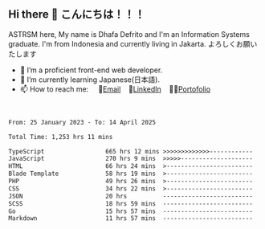 ## Hi there 👋 こんにちは！！！
ASTRSM here, My name is Dhafa Defrito and I'm an Information Systems graduate. I'm from Indonesia and currently living in Jakarta. よろしくお願いたします

- 🔭 I’m a proficient front-end web developer.
- 🌱 I’m currently learning Japanese(日本語).
- 📫 How to reach me: &nbsp;&nbsp;&nbsp;&nbsp;📧[Email](ddefrito@gmail.com)&nbsp;&nbsp;&nbsp;&nbsp;💼[LinkedIn](https://www.linkedin.com/in/dhafa-defrita-rama-yudistira-9357a9229/)&nbsp;&nbsp;&nbsp;&nbsp;👨‍🎨[Portofolio](https://ddefrito.vercel.app/)
<br>
<!-- <p align="left">
<a href="https://github.com/ASTRSM">
  <img height="180em" src="https://github-readme-stats-eight-theta.vercel.app/api?username=ASTRSM&show_icons=true&theme=dracula&include_all_commits=true&count_private=true"/>
  <img height="180em" src="https://github-readme-stats-eight-theta.vercel.app/api/top-langs/?username=ASTRSM&layout=compact&langs_count=8&theme=dracula"/>
</a>
</p> -->

<!--START_SECTION:waka-->

```txt
From: 25 January 2023 - To: 14 April 2025

Total Time: 1,253 hrs 11 mins

TypeScript                 665 hrs 12 mins >>>>>>>>>>>>>------------   53.08 %
JavaScript                 270 hrs 9 mins  >>>>>--------------------   21.56 %
HTML                       66 hrs 24 mins  >------------------------   05.30 %
Blade Template             58 hrs 19 mins  >------------------------   04.65 %
PHP                        49 hrs 26 mins  >------------------------   03.94 %
CSS                        34 hrs 22 mins  >------------------------   02.74 %
JSON                       20 hrs          -------------------------   01.60 %
SCSS                       18 hrs 59 mins  -------------------------   01.52 %
Go                         15 hrs 57 mins  -------------------------   01.27 %
Markdown                   11 hrs 57 mins  -------------------------   00.95 %
```

<!--END_SECTION:waka-->
